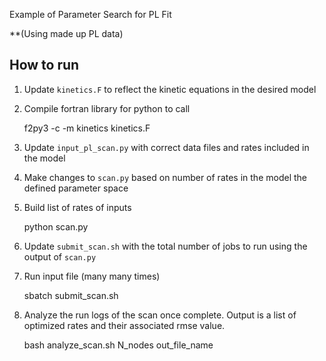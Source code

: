 Example of Parameter Search for PL Fit

**(Using made up PL data)

## How to run
1. Update `kinetics.F` to reflect the kinetic equations in the desired model

2. Compile fortran library for python to call

	f2py3 -c -m kinetics kinetics.F

3. Update `input_pl_scan.py` with correct data files and rates included in the model

4. Make changes to `scan.py` based on number of rates in the model the defined parameter space

5. Build list of rates of inputs

	python scan.py

6. Update `submit_scan.sh` with the total number of jobs to run using the output of `scan.py`

7. Run input file (many many times)

	sbatch submit_scan.sh

8. Analyze the run logs of the scan once complete. Output is a list of optimized rates and their associated rmse value.

	bash analyze_scan.sh N_nodes out_file_name


